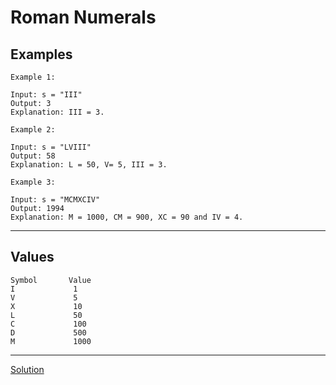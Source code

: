 # Roman Numerals

## Examples
```
Example 1:

Input: s = "III"
Output: 3
Explanation: III = 3.
```

```
Example 2:

Input: s = "LVIII"
Output: 58
Explanation: L = 50, V= 5, III = 3.
```

```
Example 3:

Input: s = "MCMXCIV"
Output: 1994
Explanation: M = 1000, CM = 900, XC = 90 and IV = 4.
```
***

## Values
```
Symbol       Value
I             1
V             5
X             10
L             50
C             100
D             500
M             1000
```
***

[Solution](RomanNumerals.py)